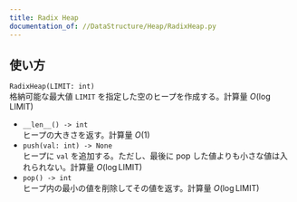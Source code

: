 ```yaml
---
title: Radix Heap
documentation_of: //DataStructure/Heap/RadixHeap.py
---
```


## 使い方
`RadixHeap(LIMIT: int)`  
格納可能な最大値 `LIMIT` を指定した空のヒープを作成する。計算量 $O(\log \mathrm{LIMIT})$
- `__len__() -> int`  
ヒープの大きさを返す。計算量 $O(1)$
- `push(val: int) -> None`  
ヒープに `val` を追加する。ただし、最後に pop した値よりも小さな値は入れられない。計算量 $O(\log \mathrm{LIMIT})$
- `pop() -> int`  
ヒープ内の最小の値を削除してその値を返す。計算量 $O(\log \mathrm{LIMIT})$

